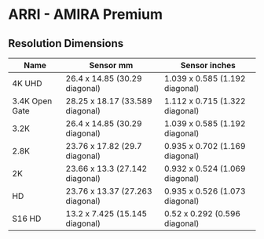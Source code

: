 # ARRI - AMIRA Premium

## Resolution Dimensions

| Name           | Sensor mm                       | Sensor inches                  |
|----------------|---------------------------------|--------------------------------|
| 4K UHD         | 26.4 x 14.85 (30.29 diagonal)   | 1.039 x 0.585 (1.192 diagonal) |
| 3.4K Open Gate | 28.25 x 18.17 (33.589 diagonal) | 1.112 x 0.715 (1.322 diagonal) |
| 3.2K           | 26.4 x 14.85 (30.29 diagonal)   | 1.039 x 0.585 (1.192 diagonal) |
| 2.8K           | 23.76 x 17.82 (29.7 diagonal)   | 0.935 x 0.702 (1.169 diagonal) |
| 2K             | 23.66 x 13.3 (27.142 diagonal)  | 0.932 x 0.524 (1.069 diagonal) |
| HD             | 23.76 x 13.37 (27.263 diagonal) | 0.935 x 0.526 (1.073 diagonal) |
| S16 HD         | 13.2 x 7.425 (15.145 diagonal)  | 0.52 x 0.292 (0.596 diagonal)  |
